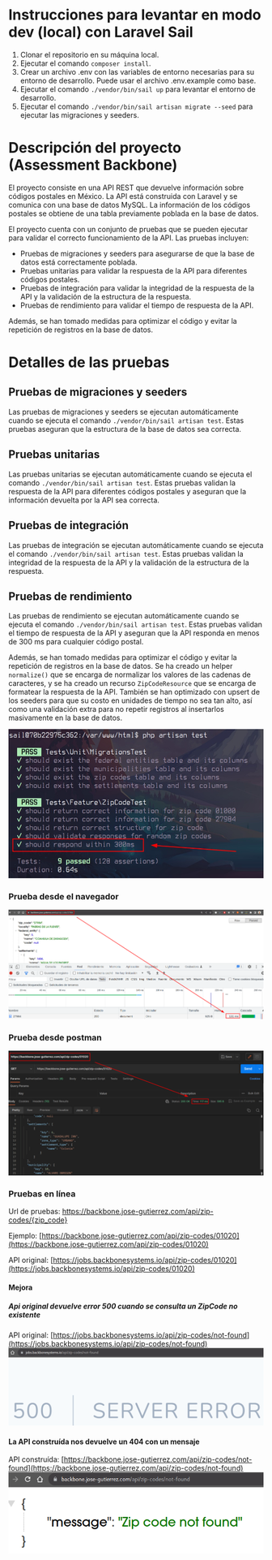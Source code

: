 # Instrucciones para levantar en modo dev (local) con Laravel Sail

1. Clonar el repositorio en su máquina local.
2. Ejecutar el comando `composer install`.
3. Crear un archivo .env con las variables de entorno necesarias para su entorno de desarrollo. Puede usar el archivo .env.example como base.
4. Ejecutar el comando `./vendor/bin/sail up` para levantar el entorno de desarrollo.
5. Ejecutar el comando `./vendor/bin/sail artisan migrate --seed` para ejecutar las migraciones y seeders.

# Descripción del proyecto (Assessment Backbone)

El proyecto consiste en una API REST que devuelve información sobre códigos postales en México. La API está construida con Laravel y se comunica con una base de datos MySQL. La información de los códigos postales se obtiene de una tabla previamente poblada en la base de datos.

El proyecto cuenta con un conjunto de pruebas que se pueden ejecutar para validar el correcto funcionamiento de la API. Las pruebas incluyen:

- Pruebas de migraciones y seeders para asegurarse de que la base de datos está correctamente poblada.
- Pruebas unitarias para validar la respuesta de la API para diferentes códigos postales.
- Pruebas de integración para validar la integridad de la respuesta de la API y la validación de la estructura de la respuesta.
- Pruebas de rendimiento para validar el tiempo de respuesta de la API.

Además, se han tomado medidas para optimizar el código y evitar la repetición de registros en la base de datos.

# Detalles de las pruebas

## Pruebas de migraciones y seeders

Las pruebas de migraciones y seeders se ejecutan automáticamente cuando se ejecuta el comando `./vendor/bin/sail artisan test`. Estas pruebas aseguran que la estructura de la base de datos sea correcta.

## Pruebas unitarias

Las pruebas unitarias se ejecutan automáticamente cuando se ejecuta el comando `./vendor/bin/sail artisan test`. Estas pruebas validan la respuesta de la API para diferentes códigos postales y aseguran que la información devuelta por la API sea correcta.

## Pruebas de integración

Las pruebas de integración se ejecutan automáticamente cuando se ejecuta el comando `./vendor/bin/sail artisan test`. Estas pruebas validan la integridad de la respuesta de la API y la validación de la estructura de la respuesta.

## Pruebas de rendimiento

Las pruebas de rendimiento se ejecutan automáticamente cuando se ejecuta el comando `./vendor/bin/sail artisan test`. Estas pruebas validan el tiempo de respuesta de la API y aseguran que la API responda en menos de 300 ms para cualquier código postal.

Además, se han tomado medidas para optimizar el código y evitar la repetición de registros en la base de datos. Se ha creado un helper `normalize()` que se encarga de normalizar los valores de las cadenas de caracteres, y se ha creado un recurso `ZipCodeResource` que se encarga de formatear la respuesta de la API. También se han optimizado con upsert de los seeders para que su costo en unidades de tiempo no sea tan alto, así como una validación extra para no repetir registros al insertarlos masivamente en la base de datos.

![Batería de Tests](/public/unit-tests.jpeg)

### Prueba desde el navegador
![Browser Test](/public/browser-test.png)

### Prueba desde postman
![Batería de Tests](/public/postman-test.png)

### Pruebas en línea

Url de pruebas: https://backbone.jose-gutierrez.com/api/zip-codes/{zip_code}

Ejemplo: [https://backbone.jose-gutierrez.com/api/zip-codes/01020](https://backbone.jose-gutierrez.com/api/zip-codes/01020)

API original: [https://jobs.backbonesystems.io/api/zip-codes/01020](https://jobs.backbonesystems.io/api/zip-codes/01020)

#### Mejora

##### Api original devuelve error 500 cuando se consulta un ZipCode no existente

API original: [https://jobs.backbonesystems.io/api/zip-codes/not-found](https://jobs.backbonesystems.io/api/zip-codes/not-found)
![Resultado](/public/original-not-found.png)

#### La API construída nos devuelve un 404 con un mensaje

API construída: [https://backbone.jose-gutierrez.com/api/zip-codes/not-found](https://backbone.jose-gutierrez.com/api/zip-codes/not-found)
![Resultado](/public/built-not-found.png)
